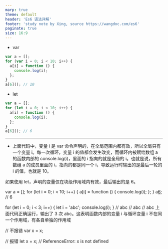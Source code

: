 ```yaml
---
marp: true
theme: default
header: 'Es6 语法详解'
footer: 'study note by Xing, source https://wangdoc.com/es6'
paginate: true
size: 16:9
---
```


- var

```js
var a = [];
for (var i = 0; i < 10; i++) {
  a[i] = function () {
    console.log(i);
  };
}
a[6](); // 10
```

- let

```js
var a = [];
for (let i = 0; i < 10; i++) {
  a[i] = function () {
    console.log(i);
  };
}
a[6](); // 6
```

---

- 上面代码中，变量 i 是 var 命令声明的，在全局范围内都有效，所以全局只有一个变量 i。每一次循环，变量 i 的值都会发生改变，而循环内被赋给数组 a 的函数内部的 console.log(i)，里面的 i 指向的就是全局的 i。也就是说，所有数组 a 的成员里面的 i，指向的都是同一个 i，导致运行时输出的是最后一轮的 i 的值，也就是 10。

如果使用 let，声明的变量仅在块级作用域内有效，最后输出的是 6。

var a = [];
for (let i = 0; i < 10; i++) {
a[i] = function () {
console.log(i);
};
}
a[6](); // 6

for (let i = 0; i < 3; i++) {
let i = 'abc';
console.log(i);
}
// abc
// abc
// abc
上面代码正确运行，输出了 3 次 abc。这表明函数内部的变量 i 与循环变量 i 不在同一个作用域，有各自单独的作用域

// 不报错
var x = x;

// 报错
let x = x;
// ReferenceError: x is not defined
